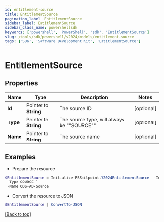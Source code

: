 ```yaml
---
id: entitlement-source
title: EntitlementSource
pagination_label: EntitlementSource
sidebar_label: EntitlementSource
sidebar_class_name: powershellsdk
keywords: ['powershell', 'PowerShell', 'sdk', 'EntitlementSource'] 
slug: /tools/sdk/powershell/v2024/models/entitlement-source
tags: ['SDK', 'Software Development Kit', 'EntitlementSource']
---
```



# EntitlementSource

## Properties

Name | Type | Description | Notes
------------ | ------------- | ------------- | -------------
**Id** |  Pointer to **String** | The source ID | [optional] 
**Type** |  Pointer to **String** | The source type, will always be ""SOURCE"" | [optional] 
**Name** |  Pointer to **String** | The source name | [optional] 

## Examples

- Prepare the resource
```powershell
$EntitlementSource = Initialize-PSSailpoint.V2024EntitlementSource  -Id 2c9180827ca885d7017ca8ce28a000eb `
 -Type SOURCE `
 -Name ODS-AD-Source
```

- Convert the resource to JSON
```powershell
$EntitlementSource | ConvertTo-JSON
```


[[Back to top]](#) 

